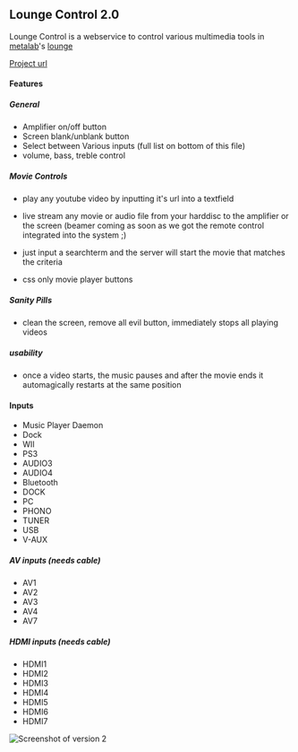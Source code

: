 ## Lounge Control 2.0

Lounge Control is a webservice to control various multimedia tools in [metalab](http://metalab.at)'s [lounge](https://metalab.at/wiki/Lounge)

[Project url](https://github.com/kallaballa/LoungeControl/)

#### Features

##### General

* Amplifier on/off button
* Screen blank/unblank button
* Select between Various inputs (full list on bottom of this file)
* volume, bass, treble control

##### Movie Controls

* play any youtube video by inputting it's url into a textfield

* live stream any movie or audio file from your harddisc to the amplifier or the screen (beamer coming as soon as we got the remote control integrated into the system ;)
* just input a searchterm and the server will start the movie that matches the criteria
* css only movie player buttons

##### Sanity Pills

* clean the screen, remove all evil button, immediately stops all playing videos

##### usability
* once a video starts, the music pauses and after the movie ends it automagically restarts at the same position

#### Inputs
* Music Player Daemon
* Dock
* WII
* PS3
* AUDIO3
* AUDIO4
* Bluetooth
* DOCK
* PC
* PHONO
* TUNER
* USB
* V-AUX

##### AV inputs (needs cable)
* AV1
* AV2
* AV3
* AV4
* AV7

##### HDMI inputs (needs cable)
* HDMI1
* HDMI2
* HDMI3
* HDMI4
* HDMI5
* HDMI6
* HDMI7

![Screenshot of version 2](http://dl.dropbox.com/u/14844252/lounge-control.png)
